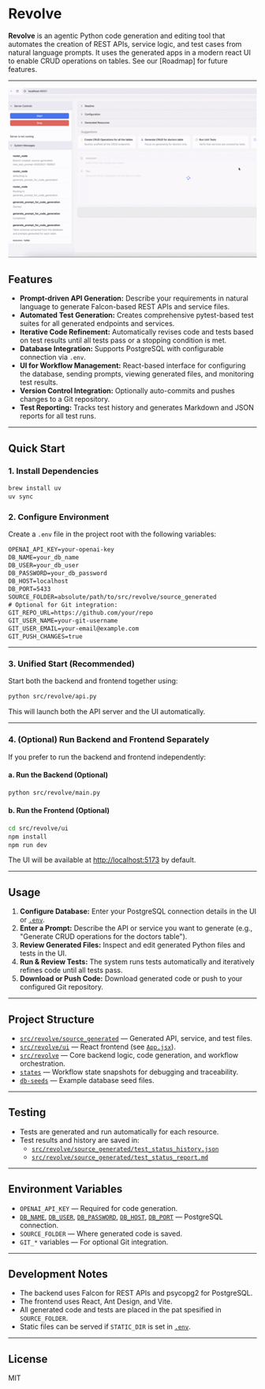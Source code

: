 # Revolve

**Revolve** is an agentic Python code generation and editing tool that automates the creation of REST APIs, service logic, and test cases from natural language prompts. 
It uses the generated apps in a modern react UI to enable CRUD operations on tables. See our [Roadmap] for future features.

---
![Revolve](./screenshots/animated.gif)

## Features

- **Prompt-driven API Generation:** Describe your requirements in natural language to generate Falcon-based REST APIs and service files.
- **Automated Test Generation:** Creates comprehensive pytest-based test suites for all generated endpoints and services.
- **Iterative Code Refinement:** Automatically revises code and tests based on test results until all tests pass or a stopping condition is met.
- **Database Integration:** Supports PostgreSQL with configurable connection via `.env`.
- **UI for Workflow Management:** React-based interface for configuring the database, sending prompts, viewing generated files, and monitoring test results.
- **Version Control Integration:** Optionally auto-commits and pushes changes to a Git repository.
- **Test Reporting:** Tracks test history and generates Markdown and JSON reports for all test runs.

---

## Quick Start

### 1. Install Dependencies

```sh
brew install uv
uv sync
```

### 2. Configure Environment

Create a `.env` file in the project root with the following variables:
```env
OPENAI_API_KEY=your-openai-key
DB_NAME=your_db_name
DB_USER=your_db_user
DB_PASSWORD=your_db_password
DB_HOST=localhost
DB_PORT=5433
SOURCE_FOLDER=absolute/path/to/src/revolve/source_generated
# Optional for Git integration:
GIT_REPO_URL=https://github.com/your/repo
GIT_USER_NAME=your-git-username
GIT_USER_EMAIL=your-email@example.com
GIT_PUSH_CHANGES=true
```

---

### 3. Unified Start (Recommended)

Start both the backend and frontend together using:

```sh
python src/revolve/api.py
```

This will launch both the API server and the UI automatically.

---

### 4. (Optional) Run Backend and Frontend Separately

If you prefer to run the backend and frontend independently:

#### a. Run the Backend (Optional)

```sh
python src/revolve/main.py
```

#### b. Run the Frontend (Optional)

```sh
cd src/revolve/ui
npm install
npm run dev
```

The UI will be available at [http://localhost:5173](http://localhost:5173) by default.

---

## Usage

1. **Configure Database:** Enter your PostgreSQL connection details in the UI or [`.env`](.env ).
2. **Enter a Prompt:** Describe the API or service you want to generate (e.g., "Generate CRUD operations for the doctors table").
3. **Review Generated Files:** Inspect and edit generated Python files and tests in the UI.
4. **Run & Review Tests:** The system runs tests automatically and iteratively refines code until all tests pass.
5. **Download or Push Code:** Download generated code or push to your configured Git repository.

---

## Project Structure

- [`src/revolve/source_generated`](src/revolve/source_generated ) — Generated API, service, and test files.
- [`src/revolve/ui`](src/revolve/ui ) — React frontend (see [`App.jsx`](src/revolve/ui/App.jsx )).
- [`src/revolve`](src/revolve ) — Core backend logic, code generation, and workflow orchestration.
- [`states`](states ) — Workflow state snapshots for debugging and traceability.
- [`db-seeds`](db-seeds ) — Example database seed files.

---

## Testing

- Tests are generated and run automatically for each resource.
- Test results and history are saved in:
  - [`src/revolve/source_generated/test_status_history.json`](src/revolve/source_generated/test_status_history.json )
  - [`src/revolve/source_generated/test_status_report.md`](src/revolve/source_generated/test_status_report.md )

---

## Environment Variables

- `OPENAI_API_KEY` — Required for code generation.
- [`DB_NAME`](src/revolve/ui/App.jsx ), [`DB_USER`](src/revolve/ui/App.jsx ), [`DB_PASSWORD`](src/revolve/ui/App.jsx ), [`DB_HOST`](src/revolve/ui/App.jsx ), [`DB_PORT`](src/revolve/ui/App.jsx ) — PostgreSQL connection.
- `SOURCE_FOLDER` — Where generated code is saved.
- `GIT_*` variables — For optional Git integration.

---

## Development Notes

- The backend uses Falcon for REST APIs and psycopg2 for PostgreSQL.
- The frontend uses React, Ant Design, and Vite.
- All generated code and tests are placed in the pat spesified in  `SOURCE_FOLDER`.
- Static files can be served if `STATIC_DIR` is set in [`.env`](.env ).

---

## License

MIT